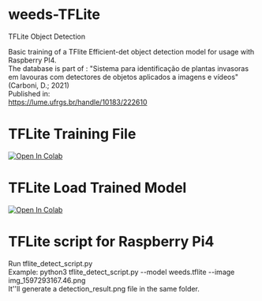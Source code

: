 # weeds-TFLite
TFLite Object Detection

Basic training of a TFlite Efficient-det object detection model for usage with Raspberry PI4.  
The database is part of : "Sistema para identificação de plantas invasoras em lavouras com detectores de objetos aplicados a imagens e vídeos" (Carboni, D.; 2021)  
Published in:  
https://lume.ufrgs.br/handle/10183/222610  
  
  
# TFLite Training File 
[![Open In Colab](https://colab.research.google.com/assets/colab-badge.svg)](https://colab.research.google.com/github/carboni123/weeds-tflite/blob/main/TFlite_trainweeds.ipynb)

# TFLite Load Trained Model
[![Open In Colab](https://colab.research.google.com/assets/colab-badge.svg)](https://colab.research.google.com/github/carboni123/weeds-tflite/blob/main/weeds_TFLite_loadfromexportedmodel.ipynb)

# TFLite script for Raspberry Pi4
Run tflite_detect_script.py  
Example: python3 tflite_detect_script.py --model weeds.tflite --image img_1597293167.46.png  
It''ll generate a detection_result.png file in the same folder.  